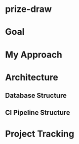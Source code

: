 # prize-draw
# Goal
# My Approach
# Architecture
## Database Structure
## CI Pipeline Structure
# Project Tracking

